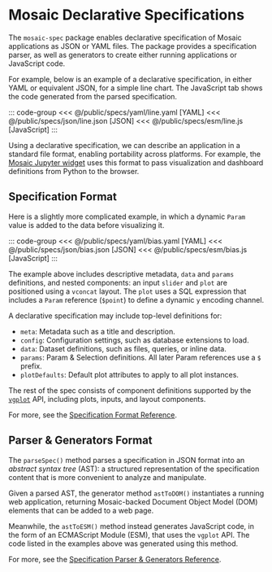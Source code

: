 <script setup>
  import { coordinator } from '@uwdata/vgplot';
  coordinator().clear();
</script>

# Mosaic Declarative Specifications

The `mosaic-spec` package enables declarative specification of Mosaic applications as JSON or YAML files. The package provides a specification parser, as well as generators to create either running applications or JavaScript code.

For example, below is an example of a declarative specification, in either YAML or equivalent JSON, for a simple line chart. The JavaScript tab shows the code generated from the parsed specification.

<Example spec="/specs/yaml/line.yaml" />

::: code-group
<<< @/public/specs/yaml/line.yaml [YAML]
<<< @/public/specs/json/line.json [JSON]
<<< @/public/specs/esm/line.js [JavaScript]
:::

Using a declarative specification, we can describe an application in a standard file format, enabling portability across platforms. For example, the [Mosaic Jupyter widget](/jupyter/) uses this format to pass visualization and dashboard definitions from Python to the browser.

## Specification Format

Here is a slightly more complicated example, in which a dynamic `Param` value is added to the data before visualizing it.

<Example spec="/specs/yaml/bias.yaml" />

::: code-group
<<< @/public/specs/yaml/bias.yaml [YAML]
<<< @/public/specs/json/bias.json [JSON]
<<< @/public/specs/esm/bias.js [JavaScript]
:::

The example above includes descriptive metadata, `data` and `params` definitions, and nested components: an input `slider` and `plot` are positioned using a `vconcat` layout. The `plot` uses a SQL expression that includes a `Param` reference (`$point`) to define a dynamic `y` encoding channel.

A declarative specification may include top-level definitions for:

- `meta`: Metadata such as a title and description.
- `config`: Configuration settings, such as database extensions to load.
- `data`: Dataset definitions, such as files, queries, or inline data.
- `params`: Param & Selection definitions. All later Param references use a `$` prefix.
- `plotDefaults`: Default plot attributes to apply to all plot instances.

The rest of the spec consists of component definitions supported by the [`vgplot`](/vgplot/) API, including plots, inputs, and layout components.

For more, see the [Specification Format Reference](/api/spec/format).

## Parser & Generators Format

The `parseSpec()` method parses a specification in JSON format into an _abstract syntax tree_ (AST): a structured representation of the specification content that is more convenient to analyze and manipulate.

Given a parsed AST, the generator method `astToDOM()` instantiates a running web application, returning Mosaic-backed Document Object Model (DOM) elements that can be added to a web page.

Meanwhile, the `astToESM()` method instead generates JavaScript code, in the form of an ECMAScript Module (ESM), that uses the `vgplot` API. The code listed in the examples above was generated using this method.

For more, see the [Specification Parser & Generators Reference](/api/spec/parser-generators).
